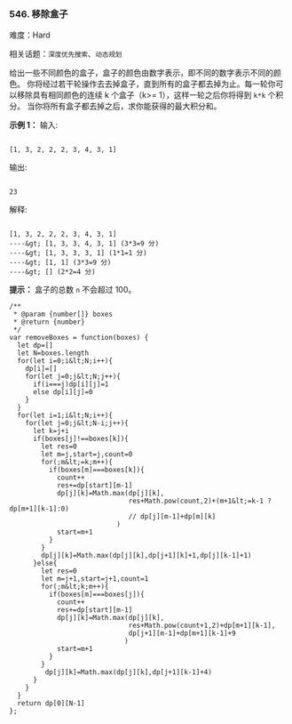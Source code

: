 ### 546. 移除盒子

难度：Hard

相关话题：`深度优先搜索`、`动态规划`

给出一些不同颜色的盒子，盒子的颜色由数字表示，即不同的数字表示不同的颜色。
你将经过若干轮操作去去掉盒子，直到所有的盒子都去掉为止。每一轮你可以移除具有相同颜色的连续 k 个盒子（k&gt;= 1），这样一轮之后你将得到  `k*k`  个积分。
当你将所有盒子都去掉之后，求你能获得的最大积分和。



 **示例 1：** 
输入:





```

[1, 3, 2, 2, 2, 3, 4, 3, 1]

```

输出:





```

23

```

解释:





```

[1, 3, 2, 2, 2, 3, 4, 3, 1] 
----&gt; [1, 3, 3, 4, 3, 1] (3*3=9 分) 
----&gt; [1, 3, 3, 3, 1] (1*1=1 分) 
----&gt; [1, 1] (3*3=9 分) 
----&gt; [] (2*2=4 分)

```





 **提示：** 盒子的总数  `n`  不会超过 100。




```
/**
 * @param {number[]} boxes
 * @return {number}
 */
var removeBoxes = function(boxes) {
  let dp=[]
  let N=boxes.length
  for(let i=0;i&lt;N;i++){
    dp[i]=[]
    for(let j=0;j&lt;N;j++){
      if(i===j)dp[i][j]=1
      else dp[i][j]=0
    }
  }
  for(let i=1;i&lt;N;i++){
    for(let j=0;j&lt;N-i;j++){
      let k=j+i
      if(boxes[j]!==boxes[k]){
        let res=0
        let m=j,start=j,count=0
        for(;m&lt;=k;m++){
          if(boxes[m]===boxes[k]){
            count++
            res+=dp[start][m-1]
            dp[j][k]=Math.max(dp[j][k],
                              res+Math.pow(count,2)+(m+1&lt;=k-1 ? dp[m+1][k-1]:0)
                              // dp[j][m-1]+dp[m][k]
                           )
            start=m+1
          }
        }
        dp[j][k]=Math.max(dp[j][k],dp[j+1][k]+1,dp[j][k-1]+1)
      }else{
        let res=0
        let m=j+1,start=j+1,count=1
        for(;m&lt;k;m++){
          if(boxes[m]===boxes[j]){
            count++
            res+=dp[start][m-1]
            dp[j][k]=Math.max(dp[j][k],
                              res+Math.pow(count+1,2)+dp[m+1][k-1],
                              dp[j+1][m-1]+dp[m+1][k-1]+9
                             )
            start=m+1
          }
        }
         dp[j][k]=Math.max(dp[j][k],dp[j+1][k-1]+4)
      }
    }
  }
  return dp[0][N-1]
};



```
